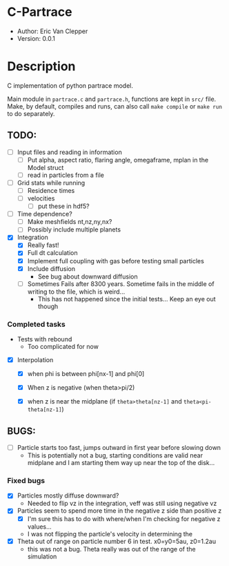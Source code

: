 # C-Partrace

- Author: Eric Van Clepper
- Version: 0.0.1

# Description
C implementation of python partrace model.

Main module in `partrace.c` and `partrace.h`, functions are kept in `src/` file. Make, by default, compiles and runs, can also call `make compile` or `make run` to do separately.

## TODO:

- [ ] Input files and reading in information
  - [ ] Put alpha, aspect ratio, flaring angle, omegaframe, mplan in the Model struct
  - [ ] read in particles from a file

- [ ] Grid stats while running
  - [ ] Residence times
  - [ ] velocities
    - [ ] put these in hdf5?

- [ ] Time dependence?
  - [ ] Make meshfields nt,nz,ny,nx?
  - [ ] Possibly include multiple planets

- [x] Integration
  - [x] Really fast!
  - [x] Full dt calculation
  - [x] Implement full coupling with gas before testing small particles
  - [x] Include diffusion
    - See bug about downward diffusion
  - [ ] Sometimes Fails after 8300 years. Sometime fails in the middle of writing to the file, which is weird...
    - This has not happened since the initial tests... Keep an eye out though

### Completed tasks
- Tests with rebound
  - Too complicated for now

- [x] Interpolation
  - [x]  when phi is between phi[nx-1] and phi[0]
  - [x]  When z is negative (when theta>pi/2)
  - [x]  when z is near the midplane (if `theta>theta[nz-1]` and `theta<pi-theta[nz-1]`)
  

## BUGS:

- [ ] Particle starts too fast, jumps outward in first year before slowing down
  - This is potentially not a bug, starting conditions are valid near midplane and I am starting them way up near the top of the disk...

### Fixed bugs
- [x] Particles mostly diffuse downward?
  - Needed to flip vz in the integration, veff was still using negative vz
- [x] Particles seem to spend more time in the negative z side than positive z
  - [x] I'm sure this has to do with where/when I'm checking for negative z values...
  -  I was not flipping the particle's velocity in determining the 
- [x] Theta out of range on particle number 6 in test. x0=y0=5au, z0=1.2au
  - this was not a bug. Theta really was out of the range of the simulation